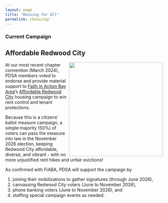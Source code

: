 ```yaml
---
layout: page
title: "Housing for All"
permalink: /housing/
---
```

<h3>Current Campaign</h3>

<h2>Affordable Redwood City</h2>

<img src="https://peninsuladsa.org/assets/images/AffordableRedwoodCity.png" align="right" height="300" width="300">  

At our most recent chapter convention (March 2024), PDSA members voted to endorse and provide material support to [Faith in Action Bay Area](https://faithinactionba.org/)’s [Affordable Redwood City](https://www.affordableredwoodcity.com/) housing campaign to win rent control and tenant protections. 

Because this is a citizens' ballot measure campaign, a simple majority (50%) of voters can pass the measure into law in the November 2026 election, keeping Redwood City affordable, diverse, and vibrant - with no more unjustified rent hikes and unfair evictions!

As confirmed with FiABA, PDSA will support the campaign by

1. joining their mobilizations to gather signatures (through June 2026),
2. canvassing Redwood City voters (June to November 2026),
3. phone banking voters (June to November 2026), and 
4. staffing special campaign events as needed.
